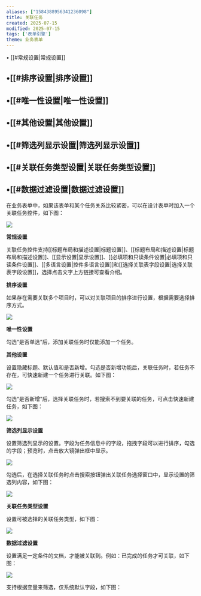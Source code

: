 ```yaml
---
aliases: ["1584388956341236098"]
title: 关联任务
created: 2025-07-15
modified: 2025-07-15
tags: ['表单引擎']
theme: 业务表单
---
```


﻿• [[#常规设置|常规设置]]

## •[[#排序设置|排序设置]]

## •[[#唯一性设置|唯一性设置]]

## •[[#其他设置|其他设置]]

## •[[#筛选列显示设置|筛选列显示设置]]

## •[[#关联任务类型设置|关联任务类型设置]]

## •[[#数据过滤设置|数据过滤设置]]

在业务表单中，如果该表单和某个任务关系比较紧密，可以在设计表单时加入一个关联任务控件，如下图：

![](https://myhelpdoc.oss-cn-heyuan.aliyuncs.com/mdimages/937bcc26346121dac699c8126b312596.jpg)

**常规设置**

关联任务控件支持[[标题布局和描述设置|标题设置]]、[[标题布局和描述设置|标题布局和描述设置]]、[[显示设置|显示设置]]、[[必填项和只读条件设置|必填项和只读条件设置]]、[[多语言设置|控件多语言设置]]和[[选择关联表字段设置|选择关联表字段设置]]，选择点击文字上方链接可查看介绍。

**排序设置**

如果存在需要关联多个项目时，可以对关联项目的排序进行设置，根据需要选择排序方式。

![](https://myhelpdoc.oss-cn-heyuan.aliyuncs.com/mdimages/0b0506ad64a2ff61fa0b0ee6ac93dfcd.jpg)

**唯一性设置**

勾选“是否单选”后，添加关联任务时仅能添加一个任务。

**其他设置**

设置隐藏标题、默认值和是否新增。勾选是否新增功能后，关联任务时，若任务不存在，可快速新建一个任务进行关联。如下图：

![](https://myhelpdoc.oss-cn-heyuan.aliyuncs.com/mdimages/a9178ac5395d1822dafe4667f412651e.jpg)

勾选“是否新增”后，选择关联任务时，若搜索不到要关联的任务，可点击快速新建任务，如下图：

![](https://myhelpdoc.oss-cn-heyuan.aliyuncs.com/mdimages/31cacfbdc8840503e5240c995ff010c1.jpg)

**筛选列显示设置**

设置筛选列显示的设置。字段为任务信息中的字段，拖拽字段可以进行排序，勾选的字段；预览时，点击放大镜弹出框中显示。

![](https://myhelpdoc.oss-cn-heyuan.aliyuncs.com/mdimages/ae5041d511194ce56410ed558fb8232f.jpg)

勾选后，在选择关联任务时点击搜索按钮弹出关联任务选择窗口中，显示设置的筛选列内容，如下图：

![](https://myhelpdoc.oss-cn-heyuan.aliyuncs.com/mdimages/d78ad8bf16697b6dea25badc34b7ea44.jpg)

**关联任务类型设置**

设置可被选择的关联任务类型，如下图：

![](https://myhelpdoc.oss-cn-heyuan.aliyuncs.com/mdimages/0a2ecc25aa9e102184e67e22fdb5c665.jpg)

**数据过滤设置**

设置满足一定条件的文档，才能被关联到。例如：已完成的任务才可关联，如下图：

![](https://myhelpdoc.oss-cn-heyuan.aliyuncs.com/mdimages/af57c13a3f8b24990545d68b818fe084.jpg)

支持根据变量来筛选，仅系统默认字段，如下图：

